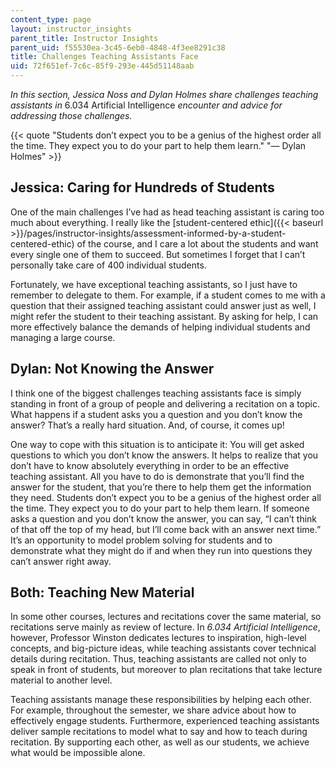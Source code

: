 ```yaml
---
content_type: page
layout: instructor_insights
parent_title: Instructor Insights
parent_uid: f55530ea-3c45-6eb0-4848-4f3ee8291c38
title: Challenges Teaching Assistants Face
uid: 72f651ef-7c6c-85f9-293e-445d51148aab
---
```


_In this section, Jessica Noss and Dylan Holmes share challenges teaching assistants in_ 6.034 Artificial Intelligence _encounter and advice for addressing those challenges._

{{< quote "Students don’t expect you to be a genius of the highest order all the time. They expect you to do your part to help them learn." "— Dylan Holmes" >}}

Jessica: Caring for Hundreds of Students
----------------------------------------

One of the main challenges I’ve had as head teaching assistant is caring too much about everything. I really like the [student-centered ethic]({{< baseurl >}}/pages/instructor-insights/assessment-informed-by-a-student-centered-ethic) of the course, and I care a lot about the students and want every single one of them to succeed. But sometimes I forget that I can’t personally take care of 400 individual students.

Fortunately, we have exceptional teaching assistants, so I just have to remember to delegate to them. For example, if a student comes to me with a question that their assigned teaching assistant could answer just as well, I might refer the student to their teaching assistant. By asking for help, I can more effectively balance the demands of helping individual students and managing a large course.

Dylan: Not Knowing the Answer
-----------------------------

I think one of the biggest challenges teaching assistants face is simply standing in front of a group of people and delivering a recitation on a topic. What happens if a student asks you a question and you don’t know the answer? That’s a really hard situation. And, of course, it comes up!

One way to cope with this situation is to anticipate it: You will get asked questions to which you don’t know the answers. It helps to realize that you don’t have to know absolutely everything in order to be an effective teaching assistant. All you have to do is demonstrate that you’ll find the answer for the student, that you’re there to help them get the information they need. Students don’t expect you to be a genius of the highest order all the time. They expect you to do your part to help them learn. If someone asks a question and you don’t know the answer, you can say, “I can’t think of that off the top of my head, but I’ll come back with an answer next time.” It’s an opportunity to model problem solving for students and to demonstrate what they might do if and when they run into questions they can’t answer right away.

**Both: Teaching New Material**
-------------------------------

In some other courses, lectures and recitations cover the same material, so recitations serve mainly as review of lecture. In _6.034 Artificial Intelligence_, however, Professor Winston dedicates lectures to inspiration, high-level concepts, and big-picture ideas, while teaching assistants cover technical details during recitation. Thus, teaching assistants are called not only to speak in front of students, but moreover to plan recitations that take lecture material to another level.

Teaching assistants manage these responsibilities by helping each other. For example, throughout the semester, we share advice about how to effectively engage students. Furthermore, experienced teaching assistants deliver sample recitations to model what to say and how to teach during recitation. By supporting each other, as well as our students, we achieve what would be impossible alone.